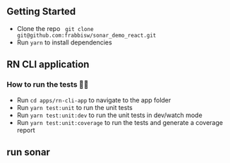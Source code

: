 ## Getting Started 
- Clone the repo ` git clone git@github.com:frabbisw/sonar_demo_react.git`
- Run `yarn` to install dependencies


## RN CLI application
### How to run the tests 🏃‍♀️
- Run `cd apps/rn-cli-app` to navigate to the app folder
- Run `yarn test:unit` to run the unit tests 
- Run `yarn test:unit:dev` to run the unit tests in dev/watch mode
- Run `yarn test:unit:coverage` to run the tests and generate a coverage report


## run sonar
